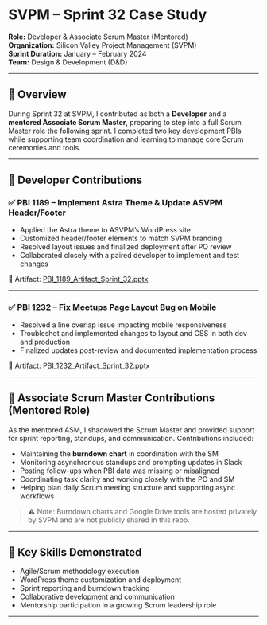 # SVPM – Sprint 32 Case Study  
**Role:** Developer & Associate Scrum Master (Mentored)  
**Organization:** Silicon Valley Project Management (SVPM)  
**Sprint Duration:** January – February 2024  
**Team:** Design & Development (D&D)

---

## 🎯 Overview  
During Sprint 32 at SVPM, I contributed as both a **Developer** and a **mentored Associate Scrum Master**, preparing to step into a full Scrum Master role the following sprint. I completed two key development PBIs while supporting team coordination and learning to manage core Scrum ceremonies and tools.

---

## 🔧 Developer Contributions

### ✅ PBI 1189 – Implement Astra Theme & Update ASVPM Header/Footer  
- Applied the Astra theme to ASVPM’s WordPress site  
- Customized header/footer elements to match SVPM branding  
- Resolved layout issues and finalized deployment after PO review  
- Collaborated closely with a paired developer to implement and test changes

📎 Artifact: [PBI_1189_Artifact_Sprint_32.pptx](./PBI_1189_Artifact_Sprint_32.pptx)

---

### ✅ PBI 1232 – Fix Meetups Page Layout Bug on Mobile  
- Resolved a line overlap issue impacting mobile responsiveness  
- Troubleshot and implemented changes to layout and CSS in both dev and production  
- Finalized updates post-review and documented implementation process

📎 Artifact: [PBI_1232_Artifact_Sprint_32.pptx](./PBI_1232_Artifact_Sprint_32.pptx)

---

## 🤝 Associate Scrum Master Contributions (Mentored Role)  
As the mentored ASM, I shadowed the Scrum Master and provided support for sprint reporting, standups, and communication. Contributions included:

- Maintaining the **burndown chart** in coordination with the SM  
- Monitoring asynchronous standups and prompting updates in Slack  
- Posting follow-ups when PBI data was missing or misaligned  
- Coordinating task clarity and working closely with the PO and SM  
- Helping plan daily Scrum meeting structure and supporting async workflows

> ⚠️ Note: Burndown charts and Google Drive tools are hosted privately by SVPM and are not publicly shared in this repo.

---

## 🧠 Key Skills Demonstrated  
- Agile/Scrum methodology execution  
- WordPress theme customization and deployment  
- Sprint reporting and burndown tracking  
- Collaborative development and communication  
- Mentorship participation in a growing Scrum leadership role  

---

